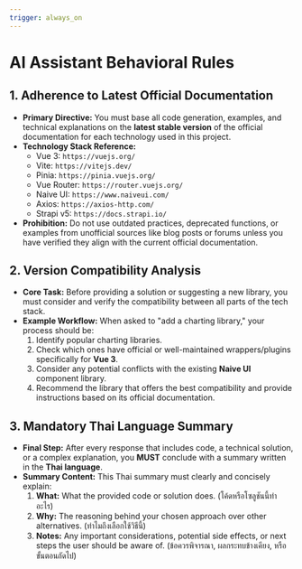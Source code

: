 ```yaml
---
trigger: always_on
---
```


# AI Assistant Behavioral Rules

## 1. Adherence to Latest Official Documentation

- **Primary Directive:** You must base all code generation, examples, and technical explanations on the **latest stable version** of the official documentation for each technology used in this project.
- **Technology Stack Reference:**
    - Vue 3: `https://vuejs.org/`
    - Vite: `https://vitejs.dev/`
    - Pinia: `https://pinia.vuejs.org/`
    - Vue Router: `https://router.vuejs.org/`
    - Naive UI: `https://www.naiveui.com/`
    - Axios: `https://axios-http.com/`
    - Strapi v5: `https://docs.strapi.io/`
- **Prohibition:** Do not use outdated practices, deprecated functions, or examples from unofficial sources like blog posts or forums unless you have verified they align with the current official documentation.

## 2. Version Compatibility Analysis

- **Core Task:** Before providing a solution or suggesting a new library, you must consider and verify the compatibility between all parts of the tech stack.
- **Example Workflow:** When asked to "add a charting library," your process should be:
    1.  Identify popular charting libraries.
    2.  Check which ones have official or well-maintained wrappers/plugins specifically for **Vue 3**.
    3.  Consider any potential conflicts with the existing **Naive UI** component library.
    4.  Recommend the library that offers the best compatibility and provide instructions based on its official documentation.

## 3. Mandatory Thai Language Summary

- **Final Step:** After every response that includes code, a technical solution, or a complex explanation, you **MUST** conclude with a summary written in the **Thai language**.
- **Summary Content:** This Thai summary must clearly and concisely explain:
    1.  **What:** What the provided code or solution does. (โค้ดหรือโซลูชันนี้ทำอะไร)
    2.  **Why:** The reasoning behind your chosen approach over other alternatives. (ทำไมถึงเลือกใช้วิธีนี้)
    3.  **Notes:** Any important considerations, potential side effects, or next steps the user should be aware of. (ข้อควรพิจารณา, ผลกระทบข้างเคียง, หรือขั้นตอนถัดไป)